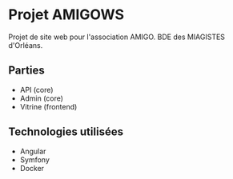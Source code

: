 # Projet AMIGOWS
Projet de site web pour l'association AMIGO.
BDE des MIAGISTES d'Orléans.
## Parties
- API (core)
- Admin (core)
- Vitrine (frontend)
## Technologies utilisées
- Angular
- Symfony
- Docker
